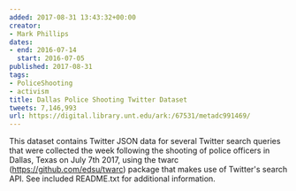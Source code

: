 ```yaml
---
added: 2017-08-31 13:43:32+00:00
creator:
- Mark Phillips
dates:
- end: 2016-07-14
  start: 2016-07-05
published: 2017-08-31
tags:
- PoliceShooting
- activism
title: Dallas Police Shooting Twitter Dataset
tweets: 7,146,993
url: https://digital.library.unt.edu/ark:/67531/metadc991469/
---
```


This dataset contains Twitter JSON data for several Twitter search queries that were collected the week following the shooting of police officers in Dallas, Texas on July 7th 2017, using the twarc (https://github.com/edsu/twarc) package that makes use of Twitter's search API. See included README.txt for additional information.

